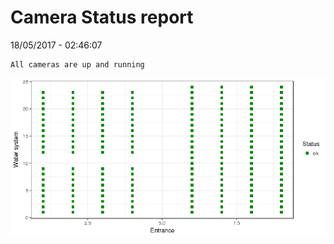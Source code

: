 Camera Status report
================
18/05/2017 - 02:46:07

    All cameras are up and running

![](camreport_files/figure-markdown_github/unnamed-chunk-2-1.png)
